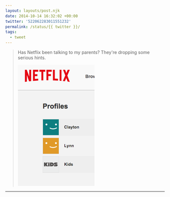 ```yaml
---
layout: layouts/post.njk
date: 2014-10-14 16:32:02 +00:00
twitter: '522062283011551232'
permalink: /status/{{ twitter }}/
tags: 
  - tweet
---
```


> Has Netflix been talking to my parents? They're dropping some serious hints. 
> 
> ![Netflix profiles: Clayton, Lynn, and Kids](/img/522062283011551232-Bz684UEIgAELqp0.png)

---
